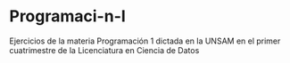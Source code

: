 # Programaci-n-I
Ejercicios de la materia Programación 1 dictada en la UNSAM en el primer cuatrimestre de la Licenciatura en Ciencia de Datos 
